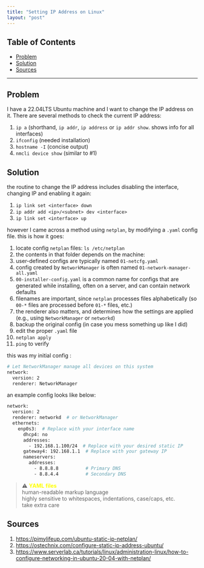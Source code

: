 ```yaml
---
title: "Setting IP Address on Linux"
layout: "post"
---
```


## Table of Contents
- [Problem](#problem)
- [Solution](#solution)
- [Sources](#sources)

---

## Problem
I have a 22.04LTS Ubuntu machine and I want to change the IP address on it. There are several methods to check the current IP address:
1. `ip a` (shorthand, `ip addr`, `ip address` or `ip addr show`. shows info for all interfaces)
2. `ifconfig` (needed installation)
3. `hostname -I` (concise output)
4. `nmcli device show` (similar to #1)

## Solution
the routine to change the IP address includes disabling the interface, changing IP and enabling it again:
1. `ip link set <interface> down`
2. `ip addr add <ip>/<subnet> dev <interface>`
3. `ip link set <interface> up`

however I came across a method using `netplan`, by modifying a `.yaml` config file. this is how it goes:
1. locate config `netplan` files: `ls /etc/netplan`
2. the contents in that folder depends on the machine:
  1. user-defined configs are typically named `01-netcfg.yaml`
  2. config created by `NetworkManager` is often named `01-network-manager-all.yaml`
  3. `00-installer-config.yaml` is a common name for configs that are generated while installing, often on a server, and can contain network defaults
3. filenames are important, since `netplan` processes files alphabetically (so `00-*` files are processed before `01-*` files, etc.)
4. the renderer also matters, and determines how the settings are applied (e.g., using `NetworkManager` or `networkd`)
5. backup the original config (in case you mess something up like I did)
6. edit the proper `.yaml` file
7. `netplan apply`
8. `ping` to verify

this was my initial config :

```bash
# Let NetworkManager manage all devices on this system
network:
  version: 2
  renderer: NetworkManager
```

an example config looks like below:

```bash
network:
  version: 2
  renderer: networkd  # or NetworkManager
  ethernets:
    enp0s3:  # Replace with your interface name
      dhcp4: no
      addresses:
        - 192.168.1.100/24  # Replace with your desired static IP
      gateway4: 192.168.1.1  # Replace with your gateway IP
      nameservers:
        addresses:
          - 8.8.8.8          # Primary DNS
          - 8.8.4.4          # Secondary DNS

```

> ⚠️ <strong style="color: yellow">YAML files</strong>  
> human-readable markup language  
> highly sensitive to whitespaces, indentations, case/caps, etc.  
> take extra care


## Sources
1. https://pimylifeup.com/ubuntu-static-ip-netplan/
2. https://ostechnix.com/configure-static-ip-address-ubuntu/
3. https://www.serverlab.ca/tutorials/linux/administration-linux/how-to-configure-networking-in-ubuntu-20-04-with-netplan/
